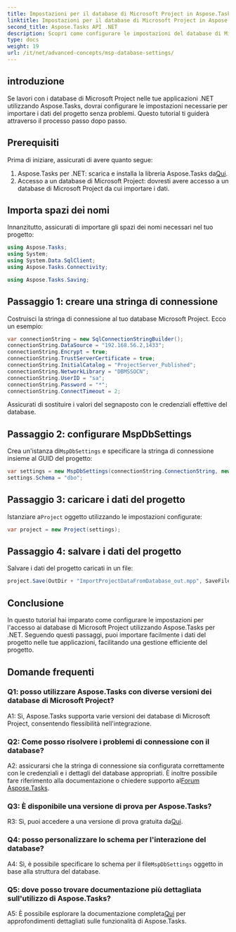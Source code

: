 ```yaml
---
title: Impostazioni per il database di Microsoft Project in Aspose.Tasks
linktitle: Impostazioni per il database di Microsoft Project in Aspose.Tasks
second_title: Aspose.Tasks API .NET
description: Scopri come configurare le impostazioni del database di Microsoft Project utilizzando Aspose.Tasks per una perfetta integrazione nelle applicazioni .NET.
type: docs
weight: 19
url: /it/net/advanced-concepts/msp-database-settings/
---
```

## introduzione

Se lavori con i database di Microsoft Project nelle tue applicazioni .NET utilizzando Aspose.Tasks, dovrai configurare le impostazioni necessarie per importare i dati del progetto senza problemi. Questo tutorial ti guiderà attraverso il processo passo dopo passo.

## Prerequisiti

Prima di iniziare, assicurati di avere quanto segue:

1.  Aspose.Tasks per .NET: scarica e installa la libreria Aspose.Tasks da[Qui](https://releases.aspose.com/tasks/net/).
2. Accesso a un database di Microsoft Project: dovresti avere accesso a un database di Microsoft Project da cui importare i dati.

## Importa spazi dei nomi

Innanzitutto, assicurati di importare gli spazi dei nomi necessari nel tuo progetto:

```csharp
using Aspose.Tasks;
using System;
using System.Data.SqlClient;
using Aspose.Tasks.Connectivity;

using Aspose.Tasks.Saving;
```

## Passaggio 1: creare una stringa di connessione

Costruisci la stringa di connessione al tuo database Microsoft Project. Ecco un esempio:

```csharp
var connectionString = new SqlConnectionStringBuilder();
connectionString.DataSource = "192.168.56.2,1433";
connectionString.Encrypt = true;
connectionString.TrustServerCertificate = true;
connectionString.InitialCatalog = "ProjectServer_Published";
connectionString.NetworkLibrary = "DBMSSOCN";
connectionString.UserID = "sa";
connectionString.Password = "*";
connectionString.ConnectTimeout = 2;
```

Assicurati di sostituire i valori del segnaposto con le credenziali effettive del database.

## Passaggio 2: configurare MspDbSettings

 Crea un'istanza di`MspDbSettings` e specificare la stringa di connessione insieme al GUID del progetto:

```csharp
var settings = new MspDbSettings(connectionString.ConnectionString, new Guid("E6426C44-D6CB-4B9C-AF16-48910ACE0F54"));
settings.Schema = "dbo";
```

## Passaggio 3: caricare i dati del progetto

 Istanziare a`Project` oggetto utilizzando le impostazioni configurate:

```csharp
var project = new Project(settings);
```

## Passaggio 4: salvare i dati del progetto

Salvare i dati del progetto caricati in un file:

```csharp
project.Save(OutDir + "ImportProjectDataFromDatabase_out.mpp", SaveFileFormat.Mpp);
```

## Conclusione

In questo tutorial hai imparato come configurare le impostazioni per l'accesso ai database di Microsoft Project utilizzando Aspose.Tasks per .NET. Seguendo questi passaggi, puoi importare facilmente i dati del progetto nelle tue applicazioni, facilitando una gestione efficiente del progetto.

## Domande frequenti

### Q1: posso utilizzare Aspose.Tasks con diverse versioni dei database di Microsoft Project?

A1: Sì, Aspose.Tasks supporta varie versioni dei database di Microsoft Project, consentendo flessibilità nell'integrazione.

### Q2: Come posso risolvere i problemi di connessione con il database?

 A2: assicurarsi che la stringa di connessione sia configurata correttamente con le credenziali e i dettagli del database appropriati. È inoltre possibile fare riferimento alla documentazione o chiedere supporto al[Forum Aspose.Tasks](https://forum.aspose.com/c/tasks/15).

### Q3: È disponibile una versione di prova per Aspose.Tasks?

 R3: Sì, puoi accedere a una versione di prova gratuita da[Qui](https://releases.aspose.com/).

### Q4: posso personalizzare lo schema per l'interazione del database?

 A4: Sì, è possibile specificare lo schema per il file`MspDbSettings` oggetto in base alla struttura del database.

### Q5: dove posso trovare documentazione più dettagliata sull'utilizzo di Aspose.Tasks?

 A5: È possibile esplorare la documentazione completa[Qui](https://reference.aspose.com/tasks/net/) per approfondimenti dettagliati sulle funzionalità di Aspose.Tasks.
